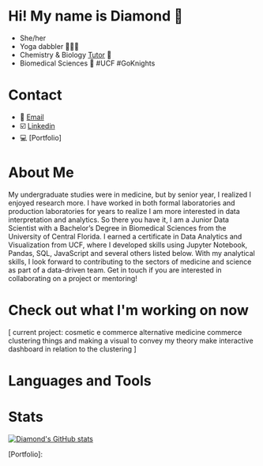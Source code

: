 # Hi! My name is Diamond 💎

- She/her
- Yoga dabbler 🧘🏾‍♀️
- Chemistry & Biology [Tutor] 🧬 
- Biomedical Sciences 🔬 #UCF #GoKnights

# Contact
- 📧 [Email]
- ☑️ [Linkedin]
- 💻 [Portfolio]

# About Me
My undergraduate studies were in medicine, but by senior year, I realized I enjoyed research more. I have worked in both formal laboratories and production laboratories for years to realize I am more interested in data interpretation and analytics. So there you have it, I am a Junior Data Scientist with a Bachelor’s Degree in Biomedical Sciences from the University of Central Florida. I earned a certificate in Data Analytics and Visualization from UCF, where I developed skills using Jupyter Notebook, Pandas, SQL, JavaScript and several others listed below.
With my analytical skills, I look forward to contributing to the sectors of medicine and science as part of a data-driven team. Get in touch if you are interested in collaborating on a project or mentoring!

# Check out what I'm working on now

 [ current project:
cosmetic e commerce
alternative medicine commerce
clustering things and making a visual to convey my theory
make interactive dashboard in relation to the clustering ]


# Languages and Tools



# Stats
[![Diamond's GitHub stats](https://github-readme-stats.vercel.app/api?username=DWashington3)](https://github.com/DWashington3/github-readme-stats)


[Email]: dwashe150@gmail.com
[Tutor]: www.diamondthesciencetutor.com
[Linkedin]: https://www.linkedin.com/in/diamond-washingtontech/
[Portfolio]:
